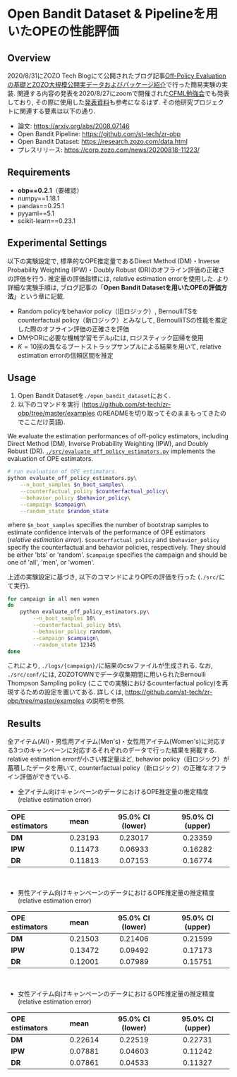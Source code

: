 # Open Bandit Dataset & Pipelineを用いたOPEの性能評価

## Overview
2020/8/31にZOZO Tech Blogにて公開されたブログ記事[Off-Policy Evaluationの基礎とZOZO大規模公開実データおよびパッケージ紹介]()で行った簡易実験の実装. 関連する内容の発表を2020/8/27にzoomで開催された[CFML勉強会](https://cfml.connpass.com/event/183154/)でも発表しており, その際に使用した[発表資料](https://speakerdeck.com/usaito/off-policy-evaluationfalseji-chu-toopen-bandit-dataset-and-pipelinefalseshao-jie)も参考になるはず. その他研究プロジェクトに関連する要素は以下の通り.

- 論文: https://arxiv.org/abs/2008.07146
- Open Bandit Pipeline: https://github.com/st-tech/zr-obp
- Open Bandit Dataset: https://research.zozo.com/data.html
- プレスリリース: https://corp.zozo.com/news/20200818-11223/

## Requirements
- **obp==0.2.1**（要確認）
- numpy==1.18.1
- pandas==0.25.1
- pyyaml==5.1
- scikit-learn==0.23.1


## Experimental Settings

以下の実験設定で, 標準的なOPE推定量であるDirect Method (DM)・Inverse Probability Weighting (IPW)・Doubly Robust (DR)のオフライン評価の正確さの評価を行う.
推定量の評価指標には, relative estimation errorを使用した.
より詳細な実験手順は, ブログ記事の「**Open Bandit Datasetを用いたOPEの評価方法**」という章に記載.

- Random policyをbehavior policy（旧ロジック）, BernoulliTSをcounterfactual policy（新ロジック）とみなして, BernoulliTSの性能を推定した際のオフライン評価の正確さを評価
- DMやDRに必要な機械学習モデル$\hat{\mu}$には, ロジスティック回帰を使用
- $K=10$回の異なるブートストラップサンプルによる結果を用いて, relative estimation errorの信頼区間を推定

## Usage

1. Open Bandit Datasetを`./open_bandit_dataset`におく.
2. 以下のコマンドを実行 (https://github.com/st-tech/zr-obp/tree/master/examples のREADMEを切り取ってそのままもってきたのでここだけ英語).

We evaluate the estimation performances of off-policy estimators, including Direct Method (DM), Inverse Probability Weighting (IPW), and Doubly Robust (DR).
[`./src/evaluate_off_policy_estimators.py`](./src/evaluate_off_policy_estimators.py) implements the evaluation of OPE estimators.

```bash
# run evaluation of OPE estimators.
python evaluate_off_policy_estimators.py\
    --n_boot_samples $n_boot_samples\
    --counterfactual_policy $counterfactual_policy\
    --behavior_policy $behavior_policy\
    --campaign $campaign\
    --random_state $random_state
```
where `$n_boot_samples` specifies the number of bootstrap samples to estimate confidence intervals of the performance of OPE estimators (*relative estimation error*).
`$counterfactual_policy` and `$behavior_policy` specify the counterfactual and behavior policies, respectively.
They should be either 'bts' or 'random'.
`$campaign` specifies the campaign and should be one of 'all', 'men', or 'women'.


上述の実験設定に基づき, 以下のコマンドによりOPEの評価を行った (`./src/`にて実行).
```bash
for campaign in all men women
do
    python evaluate_off_policy_estimators.py\
        --n_boot_samples 10\
        --counterfactual_policy bts\
        --behavior_policy random\
        --campaign $campaign\
        --random_state 12345
done
```

これにより, `./logs/{campaign}/`に結果のcsvファイルが生成される.
なお, `./src/conf/`には, ZOZOTOWNでデータ収集期間に用いられたBernoulli Thompson Sampling policy (ここでの実験におけるcounterfactual policy)を再現するための設定を置いてある. 詳しくは, https://github.com/st-tech/zr-obp/tree/master/examples の説明を参照.


## Results

全アイテム(All)・男性用アイテム(Men's)・女性用アイテム(Women's)に対応する3つのキャンペーンに対応するそれぞれのデータで行った結果を掲載する.
relative estimation errorが小さい推定量ほど, behavior policy（旧ロジック）が蓄積したデータを用いて, counterfactual policy（新ロジック）の正確なオフライン評価ができている.


- 全アイテム向けキャンペーンのデータにおけるOPE推定量の推定精度 (relative estimation error)

| **OPE estimators** | mean | 95.0% CI (lower) | 95.0% CI (upper) |
| :--- | :--- | :---: | :---: |
**DM** | 0.23193 | 0.23017 | 0.23359 |
**IPW** | 0.11473 | 0.06933 | 0.16282 |
**DR** | 0.11813 | 0.07153 | 0.16774 |

<br>

- 男性アイテム向けキャンペーンのデータにおけるOPE推定量の推定精度 (relative estimation error)

| **OPE estimators** | mean | 95.0% CI (lower) | 95.0% CI (upper) |
| :--- | :--- | :---: | :---: |
**DM** | 0.21503 | 0.21406 | 0.21599
**IPW** | 0.13472 | 0.09492 | 0.17173
**DR** | 0.12001 | 0.07989 | 0.15751

<br>

- 女性アイテム向けキャンペーンのデータにおけるOPE推定量の推定精度 (relative estimation error)

| **OPE estimators** | mean | 95.0% CI (lower) | 95.0% CI (upper) |
| :--- | :--- | :---: | :---: |
| **DM** | 0.22614 | 0.22519 | 0.22731 |
| **IPW** | 0.07881 | 0.04603 | 0.11242 |
| **DR** | 0.07861 | 0.04533 | 0.11327 |

